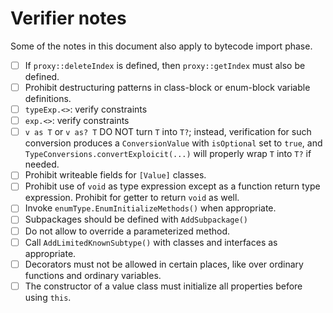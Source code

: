 # Verifier notes

Some of the notes in this document also apply to bytecode import phase.

- [ ] If `proxy::deleteIndex` is defined, then `proxy::getIndex` must also be defined.
- [ ]  Prohibit destructuring patterns in class-block or enum-block variable definitions.
- [ ] `typeExp.<>`: verify constraints
- [ ] `exp.<>`: verify constraints
- [ ] `v as T` or `v as? T` DO NOT turn `T` into `T?`; instead, verification for such conversion produces a `ConversionValue` with `isOptional` set to `true`, and `TypeConversions.convertExploicit(...)` will properly wrap `T` into `T?` if needed.
- [ ] Prohibit writeable fields for `[Value]` classes.
- [ ] Prohibit use of `void` as type expression except as a function return type expression. Prohibit for getter to return `void` as well.
- [ ] Invoke `enumType.EnumInitializeMethods()` when appropriate.
- [ ] Subpackages should be defined with `AddSubpackage()`
- [ ] Do not allow to override a parameterized method.
- [ ] Call `AddLimitedKnownSubtype()` with classes and interfaces as appropriate.
- [ ] Decorators must not be allowed in certain places, like over ordinary functions and ordinary variables.
- [ ] The constructor of a value class must initialize all properties before using `this`.